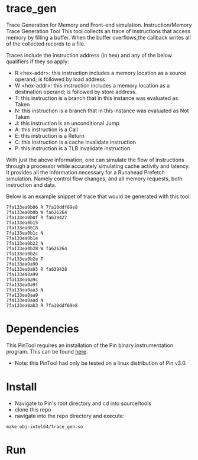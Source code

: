 # trace_gen
Trace Generation for Memory and Front-end simulation.
Instruction/Memory Trace Generation Tool
This tool collects an trace of instructions that access memory by filling a buffer.  When the buffer overflows,the callback writes all of the collected records to a file.

Traces include the instruction address (in hex) and any of the below qualifiers if they so apply:
 * R \<hex-addr\>: this instruction includes a memory location as a source operand; is followed by load address
 * W \<hex-addr\>: this instruction includes a memory location as a destination operand; is followed by store address.
 * T: this instruction is a branch that in this instance was evaluated as Taken
 * N: this instruction is a branch that in this instance was evaluated as Not Taken
 * J: this instruction is an unconditional Jump
 * A: this instruction is a Call
 * E: this instruction is a Return
 * C: this instruction is a cache invalidate instruction
 * P: this instruction is a TLB invalidate instruction

With just the above information, one can simulate the flow of instructions through a processor while accurately simulating cache activity and latency. It provides all the information necessary for a Runahead Prefetch simulation. Namely control flow changes, and all memory requests, both instruction and data.

Below is an example snippet of trace that would be generated with this tool:
```
7fa133ea0b06 R 7fa10ddf69e8
7fa133ea0b0b W fa626264
7fa133ea0b0f R fa639427
7fa133ea0b15
7fa133ea0b18
7fa133ea0b1c N
7fa133ea0b1e
7fa133ea0b22 N
7fa133ea0b28 W fa626264
7fa133ea0b2c
7fa133ea0b2e T
7fa133ea0a90
7fa133ea0a93 R fa639428
7fa133ea0a99
7fa133ea0a9c
7fa133ea0a9f
7fa133ea0aa3 N
7fa133ea0aa9
7fa133ea0aad N
7fa133ea0ab3 R 7fa10ddf69e8
```

# Dependencies
This PinTool requires an installation of the Pin binary instrumentation program. This can be found [here](https://software.intel.com/en-us/articles/pintool-downloads).
* Note: this PinTool had only be tested on a linux distribution of Pin v3.0.

# Install
* Navigate to Pin's root directory and cd into source/tools
* clone this repo
* navigate into the repo directory and execute:
```
make obj-intel64/trace_gen.so
```

# Run

